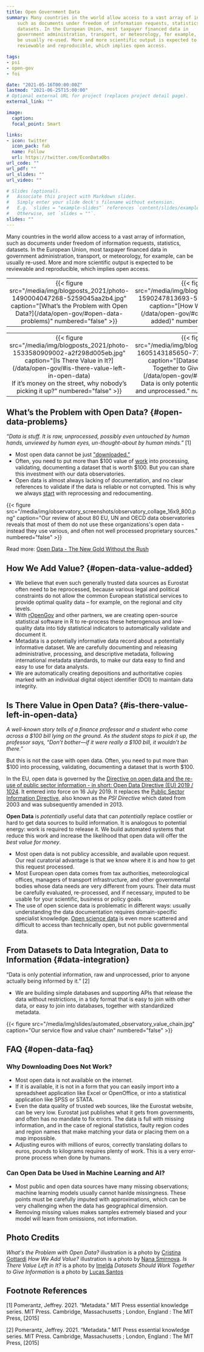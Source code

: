 ```yaml
---
title: Open Government Data
summary: Many countries in the world allow access to a vast array of information,
    such as documents under freedom of information requests, statistics,
    datasets. In the European Union, most taxpayer financed data in
    government administration, transport, or meteorology, for example, can
    be usually re-used. More and more scientific output is expected to be
    reviewable and reproducible, which implies open access.

tags:
- psi
- open-gov
- foi

date: "2021-05-16T00:00:00Z"
lastmod: "2021-06-25T15:00:00"
# Optional external URL for project (replaces project detail page).
external_link: ""

image:
  caption: 
  focal_point: Smart

links:
- icon: twitter
  icon_pack: fab
  name: Follow
  url: https://twitter.com/EconDataObs
url_code: ""
url_pdf: ""
url_slides: ""
url_video: ""

# Slides (optional).
#   Associate this project with Markdown slides.
#   Simply enter your slide deck's filename without extension.
#   E.g. `slides = "example-slides"` references `content/slides/example-slides.md`.
#   Otherwise, set `slides = ""`.
slides: ""
---
```


Many countries in the world allow access to a vast array of information,
such as documents under freedom of information requests, statistics,
datasets. In the European Union, most taxpayer financed data in
government administration, transport, or meteorology, for example, can
be usually re-used. More and more scientific output is expected to be
reviewable and reproducible, which implies open access.

<table>
<tbody>
<tr class="odd">
<td style="text-align: center;">{{< figure src="/media/img/blogposts_2021/photo-1490004047268-5259045aa2b4.jpg" caption="[What’s the Problem with Open Data?](/data/open-gov/#open-data-problems)" numbered="false" >}}</td>
<td style="text-align: center;">{{< figure src="/media/img/blogposts_2021/photo-1590247813693-5541d1c609fd.jpg" caption="[How We Add Value?](/data/open-gov/#open-data-value-added)" numbered="false" >}}</td>
</tr>
</tbody>
</table>

<table>
<tbody>
<tr class="even">
<td style="text-align: center;">{{< figure src="/media/img/blogposts_2021/photo-1533580909002-a2f298d005eb.jpg" caption="[Is There Value in It?](/data/open-gov/#is-there-value-left-in-open-data) </br>If it’s money on the street, why nobody’s picking it up?" numbered="false" >}}</td>
<td style="text-align: center;">{{< figure src="/media/img/blogposts_2021/photo-1605143185650-77944b152643.jpg" caption="[Datasets Should Work Together to Give Information](/data/open-gov/#data-integration)</br>Data is only potential information, raw and unprocessed." numbered="false" >}}</td>
</tr>
</tbody>
</table>

## What’s the Problem with Open Data? {#open-data-problems}

*“Data is stuff. It is raw, unprocessed, possibly even untouched by human
hands, unviewed by human eyes, un-thought-about by human minds.”* [1]

- Most open data cannot be just ["downloaded."](#open-data-faq)
- Often, you need to put more than \$100 value of [work](#is-there-value-left-in-open-data) into processing, validating, documenting a dataset that is worth \$100. But you can share this investment with our data observatories.
- Open data is almost always lacking of documentation, and no clear references to validate if the data is reliable or not corrupted. This is why we always [start](#open-data-value-added) with reprocessing and redocumenting. 

{{< figure src="/media/img/observatory_screenshots/observatory_collage_16x9_800.png" caption="Our review of about 80 EU, UN and OECD data observatories reveals that most of them do not use these organizations's open data - instead they use various, and often not well processed proprietary sources." numbered="false" >}}

Read more: [Open Data - The New Gold Without the
Rush](https://dataandlyrics.com/post/2021-06-18-gold-without-rush/)

## How We Add Value? {#open-data-value-added}

-   We believe that even such generally trusted data sources as Eurostat
    often need to be reprocessed, because various legal and political
    constraints do not allow the common European statistical services to
    provide optimal quality data – for example, on the regional and city
    levels.
-   With
    [rOpenGov](https://greendeal.dataobservatory.eu/authors/ropengov/)
    and other partners, we are creating open-source statistical software
    in R to re-process these heterogenous and low-quality data into tidy
    statistical indicators to automatically validate and document it.
-   Metadata is a potentially informative data record about a
    potentially informative dataset. We are carefully documenting and
    releasing administrative, processing, and descriptive metadata,
    following international metadata standards, to make our data easy to
    find and easy to use for data analysts.
-   We are automatically creating depositions and authoritative copies
    marked with an individual digital object identifier (DOI) to
    maintain data integrity.

## Is There Value in Open Data? {#is-there-value-left-in-open-data}

*A well-known story tells of a finance professor and a student who come across a $100 bill lying on the ground. As the student stops to pick it up, the professor says, “Don’t bother—if it were really a \$100 bill, it wouldn’t be there.”*

But this is not the case with open data.  Often, you need to put more than \$100 into processing, validating, documenting a dataset that is worth \$100.

In the EU, open data is governed by the [Directive on open data and the re-use of public sector information - in short: Open Data Directive (EU) 2019 / 1024](https://eur-lex.europa.eu/legal-content/EN/TXT/?qid=1561563110433&uri=CELEX:32019L1024). It entered into force on 16 July 2019. It replaces the [Public Sector Information Directive](https://eur-lex.europa.eu/legal-content/en/ALL/?uri=CELEX:32003L0098), also known as the *PSI Directive* which dated from 2003 and was subsequently amended in 2013.

**Open Data** is *potentially* useful data that can *potentially* replace costlier or hard to get data sources to build information. It is analogous to potential energy: work is required to release it. We build automated systems that reduce this work and increase the likelihood that open data will offer the *best value for money*.

-   Most open data is not publicy accessible, and available upon request. Our real curatorial advantage is that we know where it is and how to get this request processed.
-   Most European open data comes from tax authorities, meteorological
    offices, managers of transport infrastructure, and other
    governmental bodies whose data needs are very different from yours.
    Their data must be carefully evaluated, re-processed, and if
    necessary, imputed to be usable for your scientific, business or
    policy goals.
-   The use of open science data is problematic in different ways:
    usually understanding the data documentation requires
    domain-specific specialist knowledge. [Open science
    data](/data/open-science/) is even more scattered and difficult to
    access than technically open, but not public governmental data.

## From Datasets to Data Integration, Data to Information {#data-integration}

“Data is only potential information, raw and unprocessed, prior to
anyone actually being informed by it.” [2]

-   We are building simple databases and supporting APIs that release
    the data without restrictions, in a tidy format that is easy to join
    with other data, or easy to join into databases, together with
    standardized metadata.
    
{{< figure src="/media/img/slides/automated_observatory_value_chain.jpg" caption="Our service flow and value chain" numbered="false" >}}

## FAQ {#open-data-faq}

### Why Downloading Does Not Work?

-  Most open data is not available on the internet. 
- If it is available, it is not in a form that you can easily import into a spreadsheet application like Excel or OpenOffice, or into a statistical application like SPSS or STATA.
- Even the data quality of trusted web sources, like the Eurostat website, can be very low. Eurostat just publishes what it gets from governments, and often has no mandate to fix errors.  The data is full with missing information, and in the case of regional statistics, faulty region codes and region names that make matching your data or placing them on a map impossible.
- Adjusting euros with millions of euros, correctly translating dollars to euros, pounds to kilograms requires plenty of work. This is a very error-prone process when done by humans.

### Can Open Data be Used in Machine Learning and AI?

- Most public and open data sources have many missing observations; machine learning models usually cannot hanlde missingness. These points must be carefully imputed with approximations, which can be very challenging when the data has geographical dimension.
- Removing missing values makes samples extremely biased and your model will learn from omissions, not information.


## Photo Credits
*What's the Problem with Open Data?* illustration is a photo by [Cristina Gottardi](https://unsplash.com/photos/8hJQKRIQZMY)
*How We Add Value?* illustration is a photo by [Nana Smirnova](https://unsplash.com/photos/IEiAmhXehwE).
*Is There Value Left in It?* is a photo by [Imelda](https://unsplash.com/photos/GcnPjvqRL18)
*Datasets Should Work Together to Give Information* is a photo by [Lucas Santos](https://unsplash.com/photos/huRn8ECqADI)

## Footnote References

[1] Pomerantz, Jeffrey. 2021. “Metadata.” MIT Press essential knowledge
series. MIT Press. Cambridge, Massachusetts ; London, England : The MIT
Press, \[2015\]

[2] Pomerantz, Jeffrey. 2021. “Metadata.” MIT Press essential knowledge
series. MIT Press. Cambridge, Massachusetts ; London, England : The MIT
Press, \[2015\]
